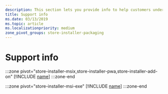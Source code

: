 ```yaml
---
description: This section lets you provide info to help customers understand more about your app and how to get support.
title: Support info
ms.date: 03/13/2019
ms.topic: article
ms.localizationpriority: medium
zone_pivot_groups: store-installer-packaging
---
```


# Support info

:::zone pivot="store-installer-msix,store-installer-pwa,store-installer-add-on"
[!INCLUDE [name](../../../includes/store/msix/support-info.md)]
:::zone-end

:::zone pivot="store-installer-msi-exe"
[!INCLUDE [name](../../../includes/store/msi/support-info.md)]
:::zone-end
